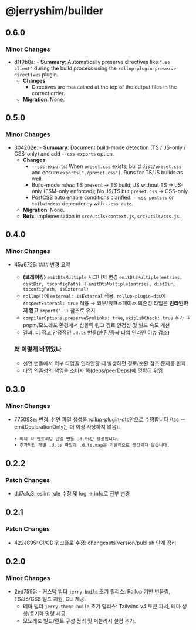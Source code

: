 # @jerryshim/builder

## 0.6.0

### Minor Changes

- d1f9b8a: - **Summary**: Automatically preserve directives like `"use client"` during the build process using the `rollup-plugin-preserve-directives` plugin.
  - **Changes**
    - Directives are maintained at the top of the output files in the correct order.
  - **Migration**: None.

## 0.5.0

### Minor Changes

- 304202e: - **Summary**: Document build-mode detection (TS / JS-only / CSS-only) and add `--css-exports` option.
  - **Changes**
    - `--css-exports`: When `preset.css` exists, build `dist/preset.css` and ensure `exports["./preset.css"]`. Runs for TS/JS builds as well.
    - Build-mode rules: TS present → TS build; JS without TS → JS-only (ESM-only enforced); No JS/TS but `preset.css` → CSS-only.
    - PostCSS auto enable conditions clarified: `--css postcss` or `tailwindcss` dependency with `--css auto`.
  - **Migration**: None.
  - **Refs**: Implementation in `src/utils/context.js`, `src/utils/css.js`.

## 0.4.0

### Minor Changes

- 45a6725: ### 변경 요약
  - **(브레이킹)** `emitDtsMultiple` 시그니처 변경
    `emitDtsMultiple(entries, distDir, tsconfigPath)` →
    `emitDtsMultiple(entries, distDir, tsconfigPath, isExternal)`
  - `rollup()`에 `external: isExternal` 적용, `rollup-plugin-dts`에 `respectExternal: true` 적용
    → 외부/워크스페이스 의존성 타입은 **인라인하지 않고** `import('…')` 참조로 유지
  - `compilerOptions.preserveSymlinks: true`, `skipLibCheck: true` 추가
    → pnpm/모노레포 환경에서 심볼릭 링크 경로 안정성 및 빌드 속도 개선
  - 결과: 더 작고 안정적인 `.d.ts` 번들(순환/중복 타입 인라인 이슈 감소)

  ### 왜 이렇게 바뀌었나
  - 선언 번들에서 외부 타입을 인라인할 때 발생하던 경로/순환 참조 문제를 완화
  - 타입 의존성의 책임을 소비자 쪽(deps/peerDeps)에 명확히 위임

## 0.3.0

### Minor Changes

- 775093e: 변경: 선언 파일 생성을 rollup-plugin-dts만으로 수행합니다 (tsc --emitDeclarationOnly는 더 이상 사용하지 않음).

      • 이제 각 엔트리당 단일 번들 .d.ts만 생성됩니다.
      • 추가적인 개별 .d.ts 파일과 .d.ts.map은 기본적으로 생성되지 않습니다.

## 0.2.2

### Patch Changes

- dd7cfc3: eslint rule 수정 및 log -> info로 전부 변경

## 0.2.1

### Patch Changes

- 422a895: CI/CD 워크플로 수정: changesets version/publish 단계 정리

## 0.2.0

### Minor Changes

- 2ed7595: - 커스텀 빌더 `jerry-build` 초기 릴리스: Rollup 기반 번들링, TS/JS/CSS 빌드 지원, CLI 제공.
  - 테마 빌더 `jerry-theme-build` 초기 릴리스: Tailwind v4 토큰 파서, 테마 생성/동기화 명령 제공.
  - 모노레포 빌드/린트 구성 정리 및 퍼블리시 설정 추가.
